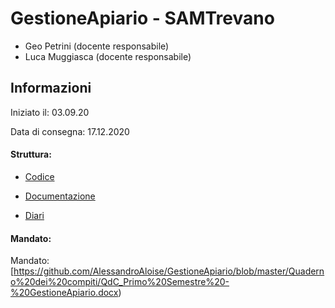 # GestioneApiario - SAMTrevano
- Geo Petrini (docente responsabile)
- Luca Muggiasca (docente responsabile)

## Informazioni

Iniziato il: 03.09.20

Data di consegna: 17.12.2020 


#### Struttura:
- [Codice](https://github.com/AlessandroAloise/GestioneApiario/tree/master/Dist)

- [Documentazione](https://github.com/AlessandroAloise/GestioneApiario/blob/master/Documenti/Documentazione_GestioneApiario.docx)

- [Diari](https://github.com/AlessandroAloise/GestioneApiario/tree/master/Diari)

#### Mandato:
Mandato: [https://github.com/AlessandroAloise/GestioneApiario/blob/master/Quaderno%20dei%20compiti/QdC_Primo%20Semestre%20-%20GestioneApiario.docx)




